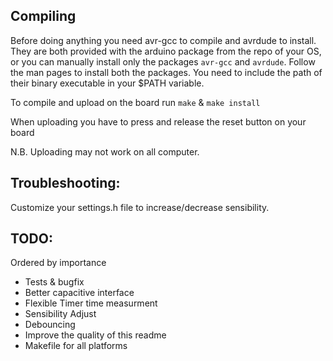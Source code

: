 Compiling
---------

Before doing anything you need avr-gcc to compile and avrdude to install.
They are both provided with the arduino package from the repo of your OS,
or you can manually install only the packages `avr-gcc` and `avrdude`.
Follow the man pages to install both the packages. You need to include
the path of their binary executable in your $PATH variable.

To compile and upload on the board run `make` & `make install`

When uploading you have to press and release the reset button on your board

N.B. Uploading may not work on all computer.

Troubleshooting:
----------------

Customize your settings.h file to increase/decrease sensibility.

TODO:
-----

Ordered by importance

* Tests & bugfix
* Better capacitive interface
* Flexible Timer time measurment
* Sensibility Adjust
* Debouncing
* Improve the quality of this readme
* Makefile for all platforms
